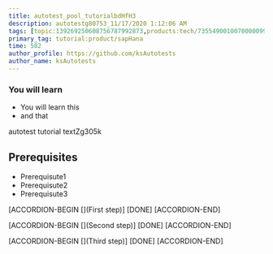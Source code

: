 ```yaml
---
title: autotest_pool_tutorialbdHfH3
description: autotestg80753_11/17/2020 1:12:06 AM
tags: [topic:139269250608756787992873,products:tech/73554900100700000996,tutorial:experience/advanced]
primary_tag: tutorial:product/sapHana
time: 582
author_profile: https://github.com/ksAutotests
author_name: ksAutotests
---
```

### You will learn
- You will learn this
- and that

autotest tutorial textZg305k

## Prerequisites
- Prerequisute1
- Prerequisute2
- Prerequisute3

[ACCORDION-BEGIN [](First step)]
[DONE]
[ACCORDION-END]

[ACCORDION-BEGIN [](Second step)]
[DONE]
[ACCORDION-END]

[ACCORDION-BEGIN [](Third step)]
[DONE]
[ACCORDION-END]

